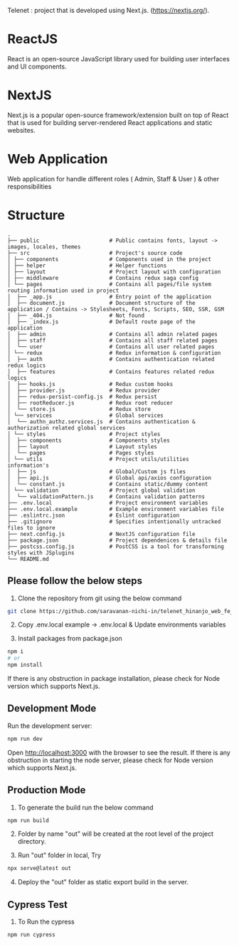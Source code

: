 Telenet : project that is developed using Next.js. (https://nextjs.org/).

# ReactJS

React is an open-source JavaScript library used for building user interfaces and UI components.
# NextJS

Next.js is a popular open-source framework/extension built on top of React that is used for building server-rendered React applications and static websites.

# Web Application

Web application for handle different roles ( Admin, Staff & User ) & other responsibilities

# Structure
    .
    ├── public                      # Public contains fonts, layout -> images, locales, themes
    ├── src                         # Project's source code  
    │ ├── components                # Components used in the project    
    │ ├── helper                    # Helper functions    
    │ ├── layout                    # Project layout with configuration    
    │ ├── middleware                # Contains redux saga config    
    │ └── pages                     # Contains all pages/file system routing information used in project   
    │  ├── _app.js                  # Entry point of the application   
    │  ├── document.js              # Document structure of the application / Contains -> Stylesheets, Fonts, Scripts, SEO, SSR, GSM   
    │  ├── _404.js                  # Not found  
    │  ├── _index.js                # Default route page of the application   
    │  ├── admin                    # Contains all admin related pages   
    │  ├── staff                    # Contains all staff related pages   
    │  └── user                     # Contains all user related pages 
    │ └── redux                     # Redux information & configuration  
    │  ├── auth                     # Contains authentication related redux logics
    │  ├── features                 # Contains features related redux logics  
    │  ├── hooks.js                 # Redux custom hooks
    │  ├── provider.js              # Redux provider  
    │  ├── redux-persist-config.js  # Redux persist
    │  ├── rootReducer.js           # Redux root reducer
    │  └── store.js                 # Redux store
    │ └── services                  # Global services  
    │  └── authn_authz.services.js  # Contains authentication & authorization related global services 
    │ └── styles                    # Project styles
    │  ├── components               # Components styles  
    │  ├── layout                   # Layout styles
    │  └── pages                    # Pages styles
    │ └── utils                     # Project utils/utilities information's
    │  ├── js                       # Global/Custom js files  
    │  ├── api.js                   # Global api/axios configuration
    │  └── constant.js              # Contains static/dummy content
    │ └── validation                # Project global validation
    │  └── validationPattern.js     # Contains validation patterns
    ├── .env.local                  # Project environment variables    
    ├── .env.local.example          # Example environment variables file   
    ├── .eslintrc.json              # Eslint configuration
    ├── .gitignore                  # Specifies intentionally untracked files to ignore    
    ├── next.config.js              # NextJS configuration file    
    ├── package.json                # Project dependenices & details file    
    ├── postcss.config.js           # PostCSS is a tool for transforming styles with JSplugins    
    └── README.md

## Please follow the below steps

1. Clone the repository from git using the below command

```bash
git clone https://github.com/saravanan-nichi-in/telenet_hinanjo_web_fe_nextjs.git
```

2. Copy .env.local example -> .env.local & Update environments variables

3. Install packages from package.json

```bash
npm i
# or
npm install
```

If there is any obstruction in package installation, please check for Node version which supports Next.js.

## Development Mode

Run the development server:

```bash
npm run dev
```

Open [http://localhost:3000](http://localhost:3000) with the browser to see the result.
If there is any obstruction in starting the node server, please check for Node version which supports Next.js.

## Production Mode

1. To generate the build run the below command

```bash
npm run build
```

2. Folder by name "out" will be created at the root level of the project directory.

3. Run "out" folder in local, Try

```bash
npx serve@latest out
```

4. Deploy the "out" folder as static export build in the server.

## Cypress Test

1. To Run the cypress

```bash
npm run cypress
```

